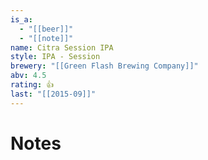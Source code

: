 ```yaml
---
is_a:
  - "[[beer]]"
  - "[[note]]"
name: Citra Session IPA
style: IPA - Session
brewery: "[[Green Flash Brewing Company]]"
abv: 4.5
rating: 👍
last: "[[2015-09]]"
---
```

# Notes

